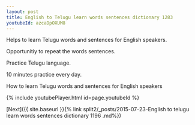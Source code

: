 ```yaml
---
layout: post
title: English to Telugu learn words sentences dictionary 1283 
youtubeId: azcaDpOXUM8
---
```

 
 
Helps to learn Telugu words and sentences for English speakers.

Opportunitiy to repeat the words sentences. 

Practice Telugu language. 
 
10 minutes practice every day. 
 
How to learn Telugu words and sentences for English speakers 
 
{% include youtubePlayer.html id=page.youtubeId %}
 
 
[Next]({{ site.baseurl }}{% link  split2/_posts/2015-07-23-English to telugu learn words sentences dictionary 1196 .md%})
 
